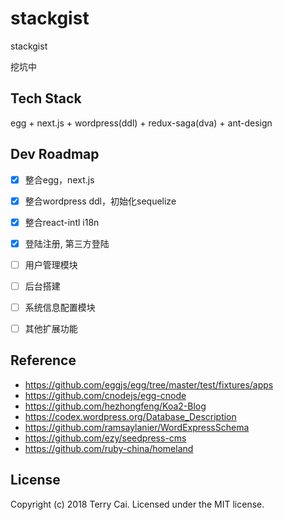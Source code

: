 # stackgist
stackgist

挖坑中



## Tech Stack

egg + next.js + wordpress(ddl) + redux-saga(dva) + ant-design



## Dev Roadmap

- [x] 整合egg，next.js 
- [x] 整合wordpress ddl，初始化sequelize
- [x] 整合react-intl i18n
- [x] 登陆注册, 第三方登陆
- [ ] 用户管理模块
- [ ] 后台搭建
- [ ] 系统信息配置模块
- [ ] 其他扩展功能


## Reference

- https://github.com/eggjs/egg/tree/master/test/fixtures/apps
- https://github.com/cnodejs/egg-cnode
- https://github.com/hezhongfeng/Koa2-Blog 
- https://codex.wordpress.org/Database_Description
- https://github.com/ramsaylanier/WordExpressSchema
- https://github.com/ezy/seedpress-cms
- https://github.com/ruby-china/homeland


## License

Copyright (c) 2018 Terry Cai. Licensed under the MIT license.







